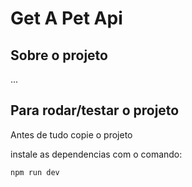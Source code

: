 # Get A Pet Api

## Sobre o projeto
...

## Para rodar/testar o projeto
Antes de tudo copie o projeto 

instale as dependencias com o comando:

`npm run dev`

